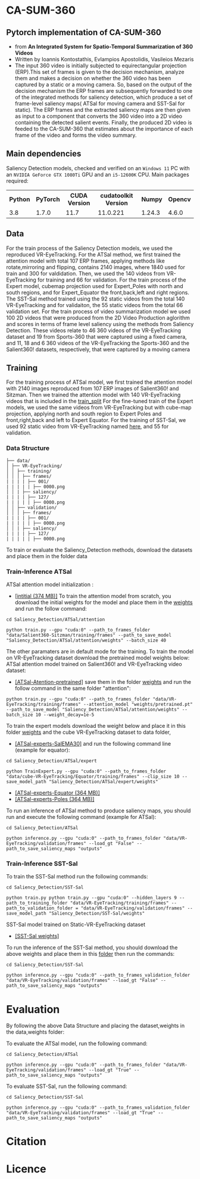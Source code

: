 # CA-SUM-360
## Pytorch implementation of CA-SUM-360
* from **An Integrated System for Spatio-Temporal Summarization of 360 Videos**
* Written by Ioannis Kontostathis, Evlampios Apostolidis, Vasileios Mezaris
* The input 360 video is initially subjected to equirectangular projection (ERP).This set of
frames is given to the decision mechanism, analyze them and makes a decision on whether the
360 video has been captured by a static or a moving camera.
So, based on the output of the decision mechanism the ERP frames are
subsequently forwarded to one of the integrated methods for saliency detection,
which produce a set of frame-level saliency maps( ATSal for moving camera and SST-Sal for static). The ERP frames and the extracted
saliency maps are then given as input to a component that converts the
360 video into a 2D video containing the detected salient events. Finally, the
produced 2D video is feeded to the CA-SUM-360 that estimates about the importance of each frame of the video and forms the video
summary.
## Main dependencies
Saliency Detection models, checked and verified on an `Windows 11` PC with an `NVIDIA GeForce GTX 1080Ti` GPU and an `i5-12600K` CPU. Main packages required:
<div align="center">
  <table>
    <tr>
      <th>Python</th>
      <th>PyTorch</th>
      <th>CUDA Version</th>
      <th>cudatoolkit Version</th>
      <th>Numpy</th>
      <th>Opencv</th>
    </tr>
    <tr>
      <td>3.8</td>
      <td>1.7.0</td>
      <td>11.7</td>
      <td>11.0.221</td>
      <td>1.24.3</td>
      <td>4.6.0</td>
    </tr>
  </table>
</div>

## Data
For the train process of the Saliency Detection models, we used the reproduced VR-EyeTracking. For the ATSal method, we first trained the attention model with total 107 ERP frames, applying methods like rotate,mirroring and flipping, contains 2140 images, where 1840 used for train and 300 for valdidation. Then, we used the 140 videos from VR-EyeTracking for training and 66 for validation. For the train process of the Expert model, cubemap projection used for Expert_Poles with north and south regions, and for Expert_Equator the front,back,left and right regions. The SST-Sal method trained using the 92 static videos from the total 140 VR-EyeTracking and for validaiton, the 55 static videos from the total 66 validation set. For the train process of video summarization model we used 100 2D videos that were produced from the 2D Video Production aglorithm and scores in terms of frame level
saliency using the methods from Saliency Detection. These videos relate to 46 360
videos of the VR-EyeTracking dataset and 19 from Sports-360 that were captured
using a fixed camera, and 11, 18 and 6 360 videos of the VR-EyeTracking
the Sports-360 and the Salient360! datasets, respectively, that were captured by
a moving camera

## Training
For the training process of ATSal model, we first trained the attention model with 2140 images reproduced from 107 ERP images of Salient360! and Sitzman. Then we trained the attention model with 140 VR-EyeTracking videos that is included in the [train_split](data/VR-EyeTracking/train_split.txt) For the fine-tuned train of the Expert models, we used the same videos from VR-EyeTracking but with cube-map projection, applying north and south region to Expert Poles and front,right,back and left to Expert Equator. For the training of SST-Sal, we used 92 static video from VR-EyeTracking named [here](data/Static-VR-EyeTracking), and 55 for validation.

### Data Structure

```
├── data/
│ ├── VR-EyeTracking/
│ │ ├── training/
│ │ │ ├── frames/
| | | | ├── 001/
| | | | | ├── 0000.png
│ │ | ├── saliency/
| | | | ├── 127/
| | | | | ├── 0000.png
│ │ ├── validation/
│ │ │ ├── frames/
| | | | ├── 001/
| | | | | ├── 0000.png
│ │ | ├── saliency/
| | | | ├── 127/
| | | | | ├── 0000.png
```
To train or evaluate the Saliency_Detection methods, download the datasets and place them in the folder data
### Train-Inference ΑTSal 
ATSal attention model initialization :
* [[intitial (374 MB)]](https://drive.google.com/file/d/1qT4tALLSGmsRfqf_dJ-1nhS_3iT4fFMg/view?usp=sharing)
To train the attention model from scratch, you download the initial weights for the model and place them in the [weights](Saliency_Detection/ATSal/attention/weights) and run the follow command:
```
cd Saliency_Detection/ATSal/attention
```
```
python train.py --gpu "cuda:0" --path_to_frames_folder "data/Salient360-Sitzman/training/frames" --path_to_save_model "Saliency_Detection/ATSal/attention/weights" --batch_size 40
```
The other paramaters are in default mode for the training. To train the model on VR-EyeTracking dataset download the pretrained model weights below: 
ATSal attention model trained on Salient360! and VR-EyeTracking video dataset:
* [[ATSal-Atention-pretrained]](https://drive.google.com/drive/folders/1fTMrH00alyZ_hP7CaYenkzIkFevRRVz8)
save them in the folder [weights](Saliency_Detection/ATSal/attention/weights) and run the follow command in the same folder "attention":
```
python train.py --gpu "cuda:0" --path_to_frames_folder "data/VR-EyeTracking/training/frames" --attention_model "weights/pretrained.pt" --path_to_save_model "Saliency_Detection/ATSal/attention/weights" --batch_size 10 --weight_decay=1e-5
```
To train the expert models download the weight below and place it in this folder [weights](Saliency_Detection/ATSal/expert/weights) and the cube VR-EyeTracking dataset to data folder, 
* [[ATSal-experts-SalEMA30]](https://drive.google.com/drive/folders/1fTMrH00alyZ_hP7CaYenkzIkFevRRVz8)
and run the following command line (example for equator):
```
cd Saliency_Detection/ATSal/expert
```
```
python TrainExpert.py --gpu "cuda:0" --path_to_frames_folder "data/cube-VR-EyeTracking/Equator/training/frames" --clip_size 10 --save_model_path "Saliency_Detection/ATSal/expert/weights"
```
* [[ATSal-experts-Equator (364 MB)]](https://drive.google.com/drive/folders/1fTMrH00alyZ_hP7CaYenkzIkFevRRVz8)
* [[ATSal-experts-Poles (364 MB)]](https://drive.google.com/drive/folders/1fTMrH00alyZ_hP7CaYenkzIkFevRRVz8)

To run an inference of ATSal method to produce saliency maps, you should run and execute the following command (example for ATSal):
```
cd Saliency_Detection/ATSal
```
```
python inference.py --gpu "cuda:0" --path_to_frames_folder "data/VR-EyeTracking/validation/frames" --load_gt "False" --path_to_save_saliency_maps "outputs"
```
### Train-Inference SST-Sal

To train the SST-Sal method run the following commands: 
```
cd Saliency_Detection/SST-Sal
```
```
python train.py python train.py --gpu "cuda:0" --hidden_layers 9 --path_to_training_folder "data/VR-EyeTracking/training/frames" --path_to_validation_folder = "data/VR-EyeTracking/validation/frames" --save_model_path "Saliency_Detection/SST-Sal/weights"
```
SST-Sal model trained on Static-VR-EyeTracking dataset
* [[SST-Sal weights]](https://drive.google.com/drive/folders/1fTMrH00alyZ_hP7CaYenkzIkFevRRVz8)

To run the inference of the SST-Sal method, you should download the above weights and place them in this [folder](Saliency_Detection/SST-Sal/weights)
then run the commands:
```
cd Saliency_Detection/SST-Sal
```
```
python inference.py --gpu "cuda:0" --path_to_frames_validation_folder "data/VR-EyeTracking/validation/frames" --load_gt "False" --path_to_save_saliency_maps "outputs"
```
# Evaluation
By following the above Data Structure and placing the dataset,weights in the data,weights folder:

To evaluate the ATSal model, run the following command:
```
cd Saliency_Detection/ATSal
```
```
python inference.py --gpu "cuda:0" --path_to_frames_folder "data/VR-EyeTracking/validation/frames" --load_gt "True" --path_to_save_saliency_maps "outputs"
```

To evaluate SST-Sal, run the following command:
```
cd Saliency_Detection/SST-Sal
```
```
python inference.py --gpu "cuda:0" --path_to_frames_validation_folder "data/VR-EyeTracking/validation/frames" --load_gt "True" --path_to_save_saliency_maps "outputs"
```

# Citation

# Licence




